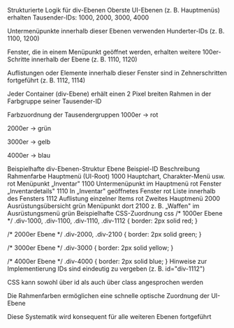 Strukturierte Logik für div-Ebenen
Oberste UI-Ebenen (z. B. Hauptmenüs) erhalten Tausender-IDs: 1000, 2000, 3000, 4000

Untermenüpunkte innerhalb dieser Ebenen verwenden Hunderter-IDs (z. B. 1100, 1200)

Fenster, die in einem Menüpunkt geöffnet werden, erhalten weitere 100er-Schritte innerhalb der Ebene (z. B. 1110, 1120)

Auflistungen oder Elemente innerhalb dieser Fenster sind in Zehnerschritten fortgeführt (z. B. 1112, 1114)

Jeder Container (div-Ebene) erhält einen 2 Pixel breiten Rahmen in der Farbgruppe seiner Tausender-ID

Farbzuordnung der Tausendergruppen
1000er → rot

2000er → grün

3000er → gelb

4000er → blau

Beispielhafte div-Ebenen-Struktur
Ebene	Beispiel-ID	Beschreibung	Rahmenfarbe
Hauptmenü (UI-Root)	1000	Hauptchart, Charakter-Menü usw.	rot
Menüpunkt „Inventar"	1100	Untermenüpunkt im Hauptmenü	rot
Fenster „Inventardetails"	1110	In „Inventar" geöffnetes Fenster	rot
Liste innerhalb des Fensters	1112	Auflistung einzelner Items	rot
Zweites Hauptmenü	2000	Ausrüstungsübersicht	grün
Menüpunkt dort	2100	z. B. „Waffen" im Ausrüstungsmenü	grün
Beispielhafte CSS-Zuordnung
css
/* 1000er Ebene */
.div-1000, .div-1100, .div-1110, .div-1112 {
  border: 2px solid red;
}

/* 2000er Ebene */
.div-2000, .div-2100 {
  border: 2px solid green;
}

/* 3000er Ebene */
.div-3000 {
  border: 2px solid yellow;
}

/* 4000er Ebene */
.div-4000 {
  border: 2px solid blue;
}
Hinweise zur Implementierung
IDs sind eindeutig zu vergeben (z. B. id="div-1112")

CSS kann sowohl über id als auch über class angesprochen werden

Die Rahmenfarben ermöglichen eine schnelle optische Zuordnung der UI-Ebene

Diese Systematik wird konsequent für alle weiteren Ebenen fortgeführt